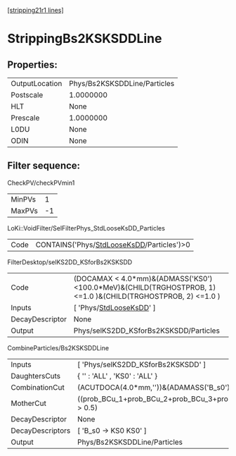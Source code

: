 [[stripping21r1 lines]](./stripping21r1-index)

# StrippingBs2KSKSDDLine

## Properties:

|                |                              |
|----------------|------------------------------|
| OutputLocation | Phys/Bs2KSKSDDLine/Particles |
| Postscale      | 1.0000000                    |
| HLT            | None                         |
| Prescale       | 1.0000000                    |
| L0DU           | None                         |
| ODIN           | None                         |

## Filter sequence:

CheckPV/checkPVmin1

|        |     |
|--------|-----|
| MinPVs | 1   |
| MaxPVs | -1  |

LoKi::VoidFilter/SelFilterPhys_StdLooseKsDD_Particles

|      |                                                                                            |
|------|--------------------------------------------------------------------------------------------|
| Code | CONTAINS('Phys/[StdLooseKsDD](./stripping21r1-commonparticles-stdlooseksdd)/Particles')\>0 |

FilterDesktop/selKS2DD_KSforBs2KSKSDD

|                 |                                                                                                                  |
|-----------------|------------------------------------------------------------------------------------------------------------------|
| Code            | (DOCAMAX \< 4.0\*mm)&(ADMASS('KS0')\<100.0\*MeV)&(CHILD(TRGHOSTPROB, 1) \<=1.0 )&(CHILD(TRGHOSTPROB, 2) \<=1.0 ) |
| Inputs          | [ 'Phys/[StdLooseKsDD](./stripping21r1-commonparticles-stdlooseksdd)' ]                                        |
| DecayDescriptor | None                                                                                                             |
| Output          | Phys/selKS2DD_KSforBs2KSKSDD/Particles                                                                           |

CombineParticles/Bs2KSKSDDLine

|                  |                                                                                                                              |
|------------------|------------------------------------------------------------------------------------------------------------------------------|
| Inputs           | [ 'Phys/selKS2DD_KSforBs2KSKSDD' ]                                                                                         |
| DaughtersCuts    | { '' : 'ALL' , 'KS0' : 'ALL' }                                                                                               |
| CombinationCut   | (ACUTDOCA(4.0\*mm,''))&(ADAMASS('B_s0') \< 600.0\*MeV)                                                                       |
| MotherCut        | ((prob_BCu_1+prob_BCu_2+prob_BCu_3+prob_BCu_4+prob_BCu_5+prob_BCu_6+prob_BCu_7+prob_BCu_8+prob_BCu_9+prob_BCu_10)/10 \> 0.5) |
| DecayDescriptor  | None                                                                                                                         |
| DecayDescriptors | [ 'B_s0 -\> KS0 KS0' ]                                                                                                     |
| Output           | Phys/Bs2KSKSDDLine/Particles                                                                                                 |
